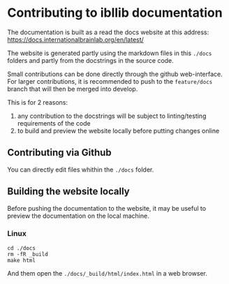 # Contributing to ibllib documentation

The documentation is built as a read the docs website at this address:
https://docs.internationalbrainlab.org/en/latest/

The website is generated partly using the markdown files in this `./docs` folders and partly from the docstrings in the source code.

Small contributions can be done directly through the github web-interface.
For larger contributions, it is recommended to push to the `feature/docs` branch that will then be merged into develop.

This is for 2 reasons:
1)  any contribution to the docstrings will be subject to linting/testing requirements of the code
2)  to build and preview the website locally before putting changes online     


## Contributing via Github
You can directly edit files whithin the `./docs` folder.

## Building the website locally
Before pushing the documentation to the website, it may be useful to preview the documentation on the local machine.

### Linux
```shell script
cd ./docs
rm -fR _build
make html
```
And them open the `./docs/_build/html/index.html` in a web browser.
